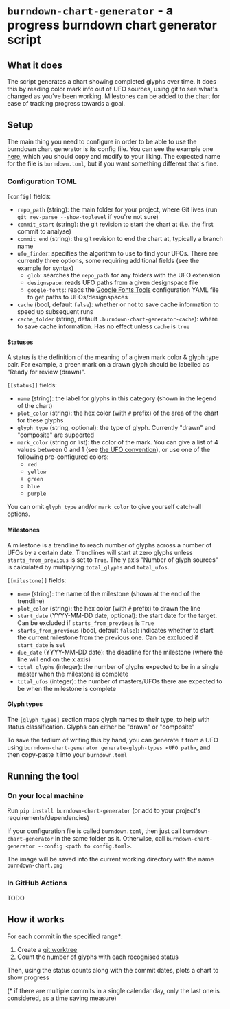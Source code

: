 # `burndown-chart-generator` - a progress burndown chart generator script

## What it does

The script generates a chart showing completed glyphs over time.
It does this by reading color mark info out of UFO sources, using git to see what's changed as you've been working.
Milestones can be added to the chart for ease of tracking progress towards a goal.

## Setup

The main thing you need to configure in order to be able to use the burndown chart generator is its config file.
You can see the example one [here](./burndown.example.toml), which you should copy and modify to your liking.
The expected name for the file is `burndown.toml`, but if you want something different that's fine.

### Configuration TOML

`[config]` fields:

- `repo_path` (string): the main folder for your project, where Git lives (run `git rev-parse --show-toplevel` if you're not sure)
- `commit_start` (string): the git revision to start the chart at (i.e. the first commit to analyse)
- `commit_end` (string): the git revision to end the chart at, typically a branch name
- `ufo_finder`: specifies the algorithm to use to find your UFOs. There are currently three options, some requiring additional fields (see the example for syntax)
  - `glob`: searches the `repo_path` for any folders with the UFO extension
  - `designspace`: reads UFO paths from a given designspace file
  - `google-fonts`: reads the [Google Fonts Tools](https://github.com/googlefonts/gftools) configuration YAML file to get paths to UFOs/designspaces
- `cache` (bool, default `false`): whether or not to save cache information to speed up subsequent runs
- `cache_folder` (string, default `.burndown-chart-generator-cache`): where to save cache information. Has no effect unless `cache` is `true`

#### Statuses

A status is the definition of the meaning of a given mark color & glyph type pair.
For example, a green mark on a drawn glyph should be labelled as "Ready for review (drawn)".

`[[status]]` fields:

- `name` (string): the label for glyphs in this category (shown in the legend of the chart)
- `plot_color` (string): the hex color (with `#` prefix) of the area of the chart for these glyphs
- `glyph_type` (string, optional): the type of glyph. Currently "drawn" and "composite" are supported
- `mark_color` (string or list): the color of the mark. You can give a list of 4 values between 0 and 1 (see [the UFO convention](https://unifiedfontobject.org/versions/ufo3/conventions/#colors)), or use one of the following pre-configured colors:
  - `red`
  - `yellow`
  - `green`
  - `blue`
  - `purple`

You can omit `glyph_type` and/or `mark_color` to give yourself catch-all options.

#### Milestones

A milestone is a trendline to reach number of glyphs across a number of UFOs by a certain date.
Trendlines will start at zero glyphs unless `starts_from_previous` is set to `True`.
The y axis "Number of glyph sources" is calculated by multiplying `total_glyphs` and `total_ufos`.

`[[milestone]]` fields:

- `name` (string): the name of the milestone (shown at the end of the trendline)
- `plot_color` (string): the hex color (with `#` prefix) to drawn the line
- `start_date` (YYYY-MM-DD date, optional): the start date for the target. Can be excluded if `starts_from_previous` is `True`
- `starts_from_previous` (bool, default `false`): indicates whether to start the current milestone from the previous one. Can be excluded if `start_date` is set
- `due_date` (YYYY-MM-DD date): the deadline for the milestone (where the line will end on the x axis)
- `total_glyphs` (integer): the number of glyphs expected to be in a single master when the milestone is complete
- `total_ufos` (integer): the number of masters/UFOs there are expected to be when the milestone is complete

#### Glyph types

The `[glyph_types]` section maps glyph names to their type, to help with status classification.
Glyphs can either be "drawn" or "composite"

To save the tedium of writing this by hand, you can generate it from a UFO using `burndown-chart-generator generate-glyph-types <UFO path>`, and then copy-paste it into your `burndown.toml`

## Running the tool

### On your local machine

Run `pip install burndown-chart-generator` (or add to your project's requirements/dependencies)

If your configuration file is called `burndown.toml`, then just call `burndown-chart-generator` in the same folder as it.
Otherwise, call `burndown-chart-generator --config <path to config.toml>`.

The image will be saved into the current working directory with the name `burndown-chart.png`

### In GitHub Actions

TODO

## How it works

For each commit in the specified range\*:

1. Create a [git worktree](https://git-scm.com/docs/git-worktree)
2. Count the number of glyphs with each recognised status

Then, using the status counts along with the commit dates, plots a chart to show progress

(\* if there are multiple commits in a single calendar day, only the last one is considered, as a time saving measure)
